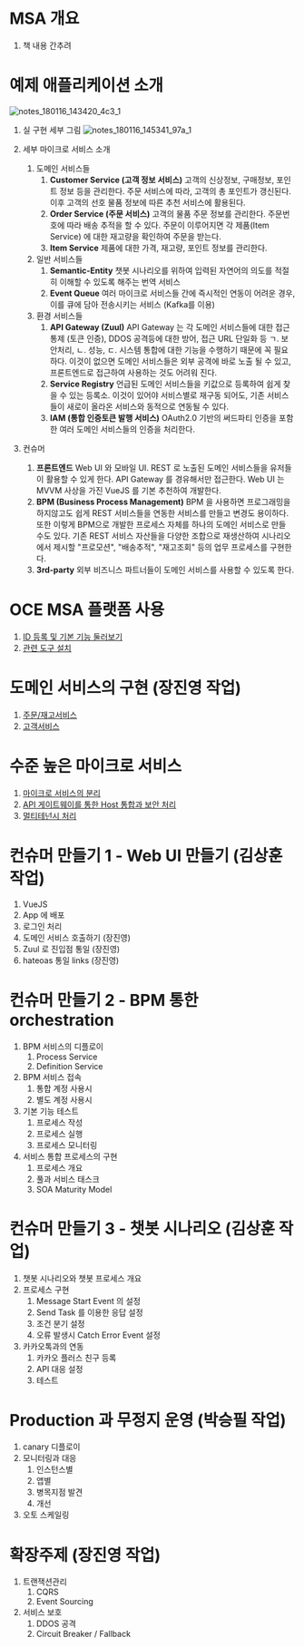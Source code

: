 
# MSA 개요
1. 책 내용 간추려

# 예제 애플리케이션 소개
![notes_180116_143420_4c3_1](https://user-images.githubusercontent.com/487999/34973363-9897bdea-faca-11e7-8f99-9d988bf870da.jpg)

1. 실 구현 세부 그림
![notes_180116_145341_97a_1](https://user-images.githubusercontent.com/487999/34973839-31c4bb9c-facd-11e7-8932-c5dd9c9d2749.jpg)

1. 세부 마이크로 서비스 소개
    1. 도메인 서비스들
        1. **Customer Service (고객 정보 서비스)**
           고객의 신상정보, 구매정보, 포인트 정보 등을 관리한다. 주문 서비스에 따라, 고객의 총 포인트가 갱신된다. 이후 고객의 선호 물품 정보에 따른 추천 서비스에 활용된다.
        1. **Order Service (주문 서비스)**
           고객의 물품 주문 정보를 관리한다. 주문번호에 따라 배송 추적을 할 수 있다. 주문이 이루어지면 각 제품(Item Service) 에 대한 재고량을 확인하여 주문을 받는다.
        1. **Item Service**
           제품에 대한 가격, 재고량, 포인트 정보를 관리한다. 
    1. 일반 서비스들
        1. **Semantic-Entity**  챗봇 시나리오를 위하여 입력된 자연어의 의도를 적절히 이해할 수 있도록 해주는 번역 서비스
        1. **Event Queue**  여러 마이크로 서비스들 간에 즉시적인 연동이 어려운 경우, 이를 큐에 담아 전송시키는 서비스 (Kafka를 이용)
    1. 환경 서비스들
        1. **API Gateway (Zuul)**
           API Gateway 는 각 도메인 서비스들에 대한 접근 통제 (토큰 인증), DDOS 공격등에 대한 방어, 접근 URL 단일화 등 ㄱ. 보안처리, ㄴ. 성능, ㄷ. 시스템 통합에 대한 기능을 수행하기 때문에 꼭 필요하다. 이것이 없으면 도메인 서비스들은 외부 공격에 바로 노출 될 수 있고, 프론트엔드로 접근하여 사용하는 것도 어려워 진다.   
        1. **Service Registry** 언급된 도메인 서비스들을 키값으로 등록하여 쉽게 찾을 수 있는 등록소. 이것이 있어야 서비스별로 재구동 되어도, 기존 서비스들이 새로이 올라온 서비스와 동적으로 연동될 수 있다.
        1. **IAM (통합 인증토큰 발행 서비스)**
           OAuth2.0 기반의 써드파티 인증을 포함한 여러 도메인 서비스들의 인증을 처리한다.
1. 컨슈머
    1. **프론트엔드**
       Web UI 와 모바일 UI. REST 로 노출된 도메인 서비스들을 유저들이 활용할 수 있게 한다. API Gateway 를 경유해서만 접근한다. Web UI 는 MVVM 사상을 가진 VueJS 를 기본 추천하여 개발한다.
    1. **BPM (Business Process Management)**
       BPM 을 사용하면 프로그래밍을 하지않고도 쉽게 REST 서비스들을 연동한 서비스를 만들고 변경도 용이하다. 또한 이렇게 BPM으로 개발한 프로세스 자체를 하나의 도메인 서비스로 만들 수도 있다. 기존 REST 서비스 자산들을 다양한 조합으로 재생산하여 시나리오에서 제시할 "프로모션", "배송추적", "재고조회" 등의 업무 프로세스를 구현한다.
    1. **3rd-party**
       외부 비즈니스 파트너들이 도메인 서비스를 사용할 수 있도록 한다. 
# OCE MSA 플랫폼 사용
1. [ID 등록 및 기본 기능 둘러보기](https://github.com/TheOpenCloudEngine/uEngine-cloud/wiki/OCE-MSA-%ED%94%8C%EB%9E%AB%ED%8F%BC%EC%9D%98-%EC%82%AC%EC%9A%A9)
1. [관련 도구 설치](Httpie-설치)


# 도메인 서비스의 구현 (장진영 작업)
1. [주문/재고서비스](https://github.com/TheOpenCloudEngine/uEngine-cloud/wiki/%EC%A3%BC%EB%AC%B8%EC%84%9C%EB%B9%84%EC%8A%A4%EC%9D%98-%EA%B5%AC%ED%98%84) 
1. [고객서비스](https://github.com/TheOpenCloudEngine/uEngine-cloud/wiki/%EA%B3%A0%EA%B0%9D%EC%84%9C%EB%B9%84%EC%8A%A4%EC%9D%98-%EA%B5%AC%ED%98%84)

# 수준 높은 마이크로 서비스
1. [마이크로 서비스의 분리](마이크로-서비스의-분리)
1. [API 게이트웨이를 통한 Host 통합과 보안 처리](API-Gateway)
1. [멀티테넌시 처리](멀티테넌시)



# 컨슈머 만들기 1 - Web UI 만들기 (김상훈 작업)
1. VueJS
1. App 에 배포
1. 로그인 처리
1. 도메인 서비스 호출하기 (장진영)
1. Zuul 로 진입점 통일 (장진영)
1. hateoas 통일 links (장진영)

# 컨슈머 만들기 2 - BPM 통한 orchestration 
1. BPM 서비스의 디플로이
    1. Process Service
    1. Definition Service
1. BPM 서비스 접속
    1. 통합 계정 사용시
    1. 별도 계정 사용시
1. 기본 기능 테스트
    1. 프로세스 작성
    1. 프로세스 실행
    1. 프로세스 모니터링
1. 서비스 통합 프로세스의 구현
    1. 프로세스 개요
    1. 풀과 서비스 태스크
    1. SOA Maturity Model 

# 컨슈머 만들기 3 - 챗봇 시나리오 (김상훈 작업)
1. 챗봇 시나리오와 챗봇 프로세스 개요
1. 프로세스 구현
    1. Message Start Event 의 설정
    1. Send Task 를 이용한 응답 설정
    1. 조건 분기 설정
    1. 오류 발생시 Catch Error Event 설정
1. 카카오톡과의 연동
    1. 카카오 플러스 친구 등록
    1. API 대응 설정
    1. 테스트
    
# Production 과 무정지 운영 (박승필 작업)
1. canary 디플로이
1. 모니터링과 대응
    1. 인스턴스별 
    1. 앱별
    1. 병목지점 발견
    1. 개선
1. 오토 스케일링

# 확장주제 (장진영 작업)
1. 트랜잭션관리
    1. CQRS
    1. Event Sourcing
1. 서비스 보호
    1. DDOS 공격
    1. Circuit Breaker / Fallback
